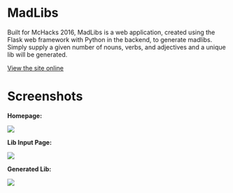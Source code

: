 # MadLibs

Built for McHacks 2016, MadLibs is a web application, created using the Flask web framework with Python in the backend, to generate madlibs. Simply supply a given number of nouns, verbs, and adjectives and a unique lib will be generated.

<a href="http://noober100.pythonanywhere.com/"> View the site online</a>

# Screenshots

<b>Homepage:</b>

<img src="http://puu.sh/nhiOg/fb13bd65f3.png" />

<b>Lib Input Page:</b>

<img src="http://puu.sh/nhjeJ/8c54030c0a.jpg" />

<b>Generated Lib:</b>

<img src="http://puu.sh/nhjbi/f11d7b9583.jpg" />



